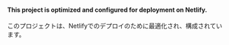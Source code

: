 #### This project is optimized and configured for deployment on Netlify.

このプロジェクトは、Netlifyでのデプロイのために最適化され、構成されています。
